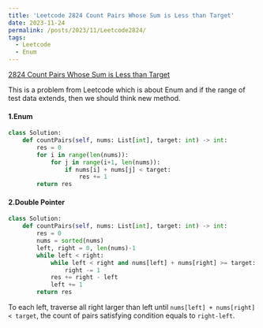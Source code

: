 ```yaml
---
title: 'Leetcode 2824 Count Pairs Whose Sum is Less than Target'
date: 2023-11-24
permalink: /posts/2023/11/Leetcode2824/
tags:
  - Leetcode
  - Enum
---
```




[2824 Count Pairs Whose Sum is Less than Target](https://leetcode.cn/problems/count-pairs-whose-sum-is-less-than-target/)



This is a problem from Leetcode which is about Enum and if the range of test data extends, then we should think new method.

#### 1.Enum

```python
class Solution:
    def countPairs(self, nums: List[int], target: int) -> int:
        res = 0
        for i in range(len(nums)):
            for j in range(i+1, len(nums)):
                if nums[i] + nums[j] < target:
                    res += 1
        return res
```

#### 2.Double Pointer

```python
class Solution:
    def countPairs(self, nums: List[int], target: int) -> int:
        res = 0
        nums = sorted(nums)
        left, right = 0, len(nums)-1
        while left < right:
            while left < right and nums[left] + nums[right] >= target:
                right -= 1
            res += right - left
            left += 1
        return res
```

To each left, traverse all right larger than left until `nums[left] + nums[right] < target`, the count of pairs satisfying condition equals to `right-left`.









